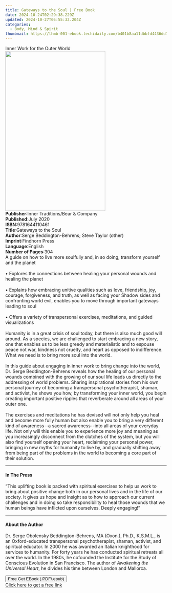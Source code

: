 ```yaml
---
title: Gateways to the Soul | Free Book
date: 2024-10-24T02:29:38.229Z
updated: 2024-10-27T05:55:32.204Z
categories:
  - Body, Mind & Spirit
thumbnail: https://thmb-001-ebook.techidaily.com/b401b8aa11dbbfd4436dd7505b7469f1f94bbd2da0543349011f0aacc24bd594.jpg
---
```

<main id="book-container">
  <div class="flex flex-col">
    <div class="book-brief flex-1 py-6 px-4 sm:p-6 md:py-10 md:px-8">
      <!-- brief-->
      <div class="book-brief-main">Inner Work for the Outer World</div>
    </div>
    <div
      class="book-meta-info flex-1 grid gap-4 col-start-1 col-end-3 row-start-1 sm:mb-6 sm:grid-cols-4 lg:gap-6 lg:col-start-2 lg:row-end-6 lg:row-span-6 lg:mb-0"
    >
      <div
        class="book-meta-info-left place-content-center mt-4 p-4 text-sm leading-6 col-start-2 col-span-2 dark:text-slate-400"
      >
        <img
          class="w-full h-500 object-cover rounded-lg sm:h-255 sm:col-span-2 lg:col-span-full"
          src="https://img-001-ebook.techidaily.com/a91c340f1861af52b19845808e4f9d860043f0684f32e13ade5149466c53b151.jpg"
          alt=""
          width="312"
          height="500"
        />
      </div>
      <div
        class="book-meta-info-right mt-2 col-start-1 row-start-2 col-span-3 self-center"
      >
        <!-- meta data  -->
        <div class="flex flex-col px-4 md:px-8">
          <div class="flex-1">
            <strong>Publisher</strong>:<span class="px-2"
              >Inner Traditions/Bear &amp; Company</span
            >
          </div>
          <div class="flex-1">
            <strong>Published</strong>:<span class="px-2">July 2020</span>
          </div>
          <div class="flex-1">
            <strong>ISBN</strong>:<span class="px-2">9781644110461</span>
          </div>
          <div class="flex-1">
            <strong>Title</strong>:<span class="px-2"
              >Gateways to the Soul</span
            >
          </div>
          <div class="flex-1">
            <strong>Author</strong>:<span class="px-2"
              >Serge Beddington-Behrens; Steve Taylor (other)</span
            >
          </div>
          <div class="flex-1">
            <strong>Imprint</strong>:<span class="px-2">Findhorn Press</span>
          </div>
          <div class="flex-1">
            <strong>Language</strong>:<span class="px-2">English</span>
          </div>
          <div class="flex-1">
            <strong>Number of Pages</strong>:<span class="px-2">304</span>
          </div>
        </div>
      </div>
    </div>
    <div class="book-description flex-1 py-6 px-4 sm:p-6 md:py-10 md:px-8">
      <div class="book-description-main">
        <div accordion-content="" id="description">
          A guide on how to live more soulfully and, in so doing, transform
          yourself and the planet <br /><br />• Explores the connections between
          healing your personal wounds and healing the planet <br /><br />•
          Explains how embracing unitive qualities such as love, friendship,
          joy, courage, forgiveness, and truth, as well as facing your Shadow
          sides and confronting world evil, enables you to move through
          important gateways leading to soul <br /><br />• Offers a variety of
          transpersonal exercises, meditations, and guided visualizations
          <br /><br />Humanity is in a great crisis of soul today, but there is
          also much good will around. As a species, we are challenged to start
          embracing a new story, one that enables us to be less greedy and
          materialistic and to espouse peace not war, kindness not cruelty, and
          heart as opposed to indifference. What we need is to bring more soul
          into the world. <br /><br />In this guide about engaging in inner work
          to bring change into the world, Dr. Serge Beddington-Behrens reveals
          how the healing of our personal wounds combined with the growing of
          our soul life leads us directly to the addressing of world problems.
          Sharing inspirational stories from his own personal journey of
          becoming a transpersonal psychotherapist, shaman, and activist, he
          shows you how, by transforming your inner world, you begin creating
          important positive ripples that reverberate around all areas of your
          outer one. <br /><br />The exercises and meditations he has devised
          will not only help you heal and become more fully human but also
          enable you to bring a very different kind of awareness--a sacred
          awareness--into all areas of your everyday life. Not only will this
          enable you to experience more joy and meaning as you increasingly
          disconnect from the clutches of the system, but you will also find
          yourself opening your heart, reclaiming your personal power, bringing
          in new myths for humanity to live by, and gradually shifting away from
          being part of the problems in the world to becoming a core part of
          their solution.
        </div>
        <div class="accordion-fader"></div>
      </div>
    </div>
    <div class="book-excerpts flex-1 py-6 px-4 sm:p-6 md:py-10 md:px-8">
      <!-- excerpts-->
      <div class="book-excerpts-main">
        <hr />
        <h4 class="placeholder placeholder-heading">
          <span>In The Press</span>
        </h4>
        <p>
          “This uplifting book is packed with spiritual exercises to help us
          work to bring about positive change both in our personal lives and in
          the life of our society. It gives us hope and insight as to how to
          approach our current challenges and in doing so take responsibility to
          heal those wounds that we human beings have inflicted upon ourselves.
          Deeply engaging!”
        </p>
      </div>
    </div>
    <div class="book-about-author flex-1 py-6 px-4 sm:p-6 md:py-10 md:px-8">
      <!-- about author-->
      <div class="book-main-author-main">
        <hr />
        <h4 class="placeholder placeholder-heading">
          <span>About the Author</span>
        </h4>
        <p>
          Dr. Serge Obolensky Beddington-Behrens, MA (Oxon.), Ph.D., K.S.M.L.,
          is an Oxford-educated transpersonal psychotherapist, shaman, activist,
          and spiritual educator. In 2000 he was awarded an Italian knighthood
          for services to humanity. For forty years he has conducted spiritual
          retreats all over the world. In the 1980s, he cofounded the Institute
          for the Study of Conscious Evolution in San Francisco. The author of
          <i>Awakening the Universal Heart</i>, he divides his time between
          London and Mallorca.
        </p>
      </div>
    </div>
    <div class="book-free-get flex-1 py-6 px-4 sm:p-6 md:py-10 md:px-8">
      <button
        id="btn-free-get"
        class="bg-blue-500 hover:bg-blue-700 text-white font-bold py-2 px-4 rounded"
      >
        Free Get EBook (.PDF/.epub)
      </button>
      <div id="countdown-display" class="px-2 text-lg mt-2"></div>
      <a
        id="free-link"
        class="hidden bg-blue-500 hover:bg-blue-700 text-white font-bold py-2 px-4 rounded"
        href="https://www.ebooks.com/en-us/book/209883648/gateways-to-the-soul/serge-beddington-behrens/"
        target="_blank"
        >Click here to get a free link</a
      >
    </div>
    <script>
      let countdownTime = 0;
      let countdownInterval = null;
      document
        .getElementById('btn-free-get')
        .addEventListener('click', startCountdown);
      function startCountdown() {
        countdownTime = new Date().getTime() + 60000 * 3;
        countdownInterval = setInterval(updateCountdown, 1000);
        document.getElementById('btn-free-get').disabled = true;
        document
          .getElementById('btn-free-get')
          .classList.add('bg-gray-500', 'cursor-not-allowed');
      }
      function updateCountdown() {
        let currentTime = new Date().getTime();
        let timeLeft = countdownTime - currentTime;
        let secondsLeft = Math.floor(timeLeft / 1000);
        document.getElementById('countdown-display').innerHTML =
          `Remaining time: ${secondsLeft} seconds.`;
        if (secondsLeft <= 0) {
          clearInterval(countdownInterval);
          document.getElementById('btn-free-get').classList.add('hidden');
          document.getElementById('free-link').classList.remove('hidden');
          document.getElementById('countdown-display').innerHTML = '';
        }
      }
    </script>
  </div>
</main>

<ins class="adsbygoogle"
      style="display:block"
      data-ad-client="ca-pub-7571918770474297"
      data-ad-slot="8358498916"
      data-ad-format="auto"
      data-full-width-responsive="true"></ins>
    